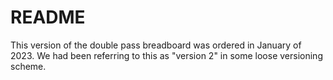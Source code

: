 # README

This version of the double pass breadboard was ordered in January of 2023.  We had been referring to this as "version 2" in some loose versioning scheme.

